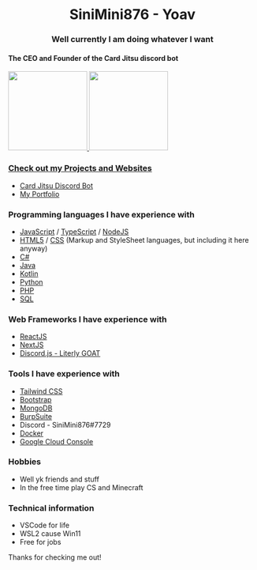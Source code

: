 <h1 align="center">SiniMini876 - Yoav</h1>
<h3 align="center">Well currently I am doing whatever I want</h3>
<h4>The CEO and Founder of the Card Jitsu discord bot</h4>

<div>
  <a href="https://github.com/SiniMini876">
  <img height="160em" src="https://github-readme-stats.vercel.app/api?username=SiniMini876&show_icons=true&theme=dracula&include_all_commits=true&count_private=true"/>
  <img height="160em" src="https://github-readme-stats.vercel.app/api/top-langs/?username=SiniMini876&layout=compact&langs_count=7&theme=dracula"/>
</div>

### Check out my Projects and Websites
- [Card Jitsu Discord Bot](https://cardjitsubot.cf)
- [My Portfolio](https://portfolio-sinimini876.vercel.app/)

### Programming languages I have experience with
- [JavaScript](https://www.javascript.com) / [TypeScript](https://www.typescriptlang.org) / [NodeJS](https://nodejs.org)
- [HTML5](https://en.wikipedia.org/wiki/HTML5) / [CSS](https://en.wikipedia.org/wiki/CSS) (Markup and StyleSheet languages, but including it here anyway)
- [C#](https://en.wikipedia.org/wiki/C_Sharp_(programming_language))
- [Java](https://www.oracle.com/java)
- [Kotlin](https://kotlinlang.org)
- [Python](https://www.python.org)
- [PHP](https://www.php.net)
- [SQL](https://en.wikipedia.org/wiki/SQL)

### Web Frameworks I have experience with
- [ReactJS](https://reactjs.org)
- [NextJS](https://nextjs.org)
- [Discord.js - Literly GOAT](https://discord.js.org/#/)

### Tools I have experience with
- [Tailwind CSS](https://tailwindcss.com)
- [Bootstrap](https://getbootstrap.com)
- [MongoDB](https://www.mongodb.com)
- [BurpSuite](https://portswigger.net/burp)
- Discord - SiniMini876#7729
- [Docker](https://www.docker.com/)
- [Google Cloud Console](https://console.cloud.google.com/)

### Hobbies
- Well yk friends and stuff
- In the free time play CS and Minecraft

### Technical information
- VSCode for life
- WSL2 cause Win11
- Free for jobs

Thanks for checking me out!
